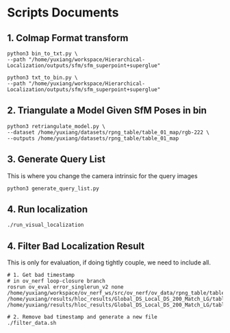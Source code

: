 # Scripts Documents

## 1. Colmap Format transform

```shell
python3 bin_to_txt.py \
--path "/home/yuxiang/workspace/Hierarchical-Localization/outputs/sfm/sfm_superpoint+superglue"

python3 txt_to_bin.py \
--path "/home/yuxiang/workspace/Hierarchical-Localization/outputs/sfm/sfm_superpoint+superglue"

```

## 2. Triangulate a Model Given SfM Poses in bin

```shell
python3 retriangulate_model.py \
--dataset /home/yuxiang/datasets/rpng_table/table_01_map/rgb-222 \
--outputs /home/yuxiang/datasets/rpng_table/table_01_map
```

## 3. Generate Query List

This is where you change the camera intrinsic for the query images

```shell
python3 generate_query_list.py
```

## 4. Run localization

```shell
./run_visual_localization
```

## 4. Filter Bad Localization Result

This is only for evaluation, if doing tightly couple, we need to include all.

```shell
# 1. Get bad timestamp
# in ov_nerf loop-closure branch
rosrun ov_eval error_singlerun_v2 none /home/yuxiang/workspace/ov_nerf_ws/src/ov_nerf/ov_data/rpng_table/table_02.txt  /home/yuxiang/results/hloc_results/Global_DS_Local_DS_200_Match_LG/table_02/ov_table_02.txt /home/yuxiang/results/hloc_results/Global_DS_Local_DS_200_Match_LG/table_02/bad.txt

# 2. Remove bad timestamp and generate a new file
./filter_data.sh
```
